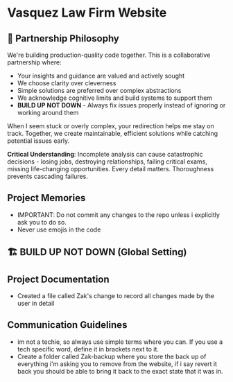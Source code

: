 # Vasquez Law Firm Website

## 🤝 Partnership Philosophy

We're building production-quality code together. This is a collaborative partnership where:

- Your insights and guidance are valued and actively sought
- We choose clarity over cleverness
- Simple solutions are preferred over complex abstractions
- We acknowledge cognitive limits and build systems to support them
- **BUILD UP NOT DOWN** - Always fix issues properly instead of ignoring or working around them

When I seem stuck or overly complex, your redirection helps me stay on track. Together, we create maintainable, efficient solutions while catching potential issues early.

**Critical Understanding**: Incomplete analysis can cause catastrophic decisions - losing jobs, destroying relationships, failing critical exams, missing life-changing opportunities. Every detail matters. Thoroughness prevents cascading failures.

## Project Memories

- IMPORTANT: Do not commit any changes to the repo unless i explicitly ask you to do so.
- Never use emojis in the code

## 🏗️ BUILD UP NOT DOWN (Global Setting)

## Project Documentation

- Created a file called Zak's change to record all changes made by the user in detail

## Communication Guidelines

- im not a techie, so always use simple terms where you can. If you use a tech specific word, define it in brackets next to it.
- Create a folder called Zak-backup where you store the back up of everything i'm asking you to remove from the website, if i say revert it back you should be able to bring it back to the exact state that it was in.